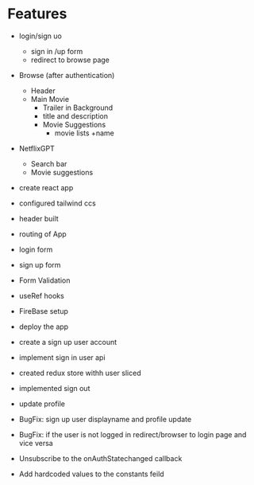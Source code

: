 # Features
- login/sign uo
    - sign in /up form
    - redirect to browse page
- Browse (after authentication)
    - Header
    - Main Movie
        - Trailer in Background
        - title and description
        - Movie Suggestions
            - movie lists +name
- NetflixGPT
    - Search bar
    - Movie suggestions

- create react app
- configured tailwind ccs
- header built
- routing of App
- login form
- sign up form 
- Form Validation
- useRef hooks

- FireBase setup
- deploy the app
- create a sign up user account
- implement sign in user api
- created redux store withh user sliced
- implemented sign out
- update profile
- BugFix: sign up user displayname and profile update
- BugFix: if the user is not logged in redirect/browser to login page and vice versa
- Unsubscribe to the onAuthStatechanged callback
- Add hardcoded values to the constants feild
<!-- -->